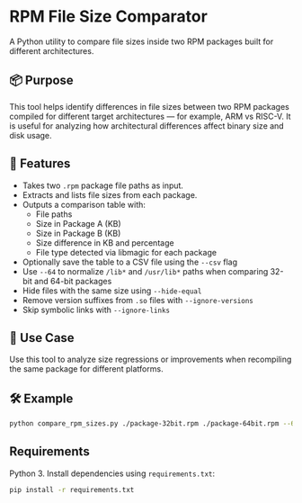 # RPM File Size Comparator

A Python utility to compare file sizes inside two RPM packages built for different architectures.

## 📦 Purpose

This tool helps identify differences in file sizes between two RPM packages compiled for different target architectures — for example, ARM vs RISC-V. It is useful for analyzing how architectural differences affect binary size and disk usage.

## 🔧 Features

- Takes two `.rpm` package file paths as input.
- Extracts and lists file sizes from each package.
- Outputs a comparison table with:
  - File paths
  - Size in Package A (KB)
  - Size in Package B (KB)
  - Size difference in KB and percentage
  - File type detected via libmagic for each package
- Optionally save the table to a CSV file using the `--csv` flag
- Use `--64` to normalize `/lib*` and `/usr/lib*` paths when comparing 32-bit and 64-bit packages
- Hide files with the same size using `--hide-equal`
- Remove version suffixes from `.so` files with `--ignore-versions`
- Skip symbolic links with `--ignore-links`

## 🧠 Use Case

Use this tool to analyze size regressions or improvements when recompiling the same package for different platforms.

## 🛠️ Example

```bash
python compare_rpm_sizes.py ./package-32bit.rpm ./package-64bit.rpm --64 --csv
```

## Requirements

Python 3. Install dependencies using `requirements.txt`:

```bash
pip install -r requirements.txt
```

